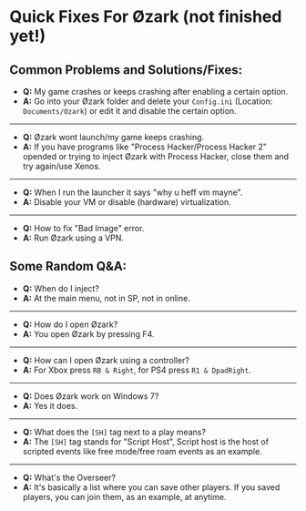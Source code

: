 # Quick Fixes For Øzark (not finished yet!)


## Common Problems and Solutions/Fixes:
- **Q:** My game crashes or keeps crashing after enabling a certain option.
- **A:** Go into your Øzark folder and delete your `Config.ini` (Location: `Documents/Ozark`) or edit it and disable the certain option.
___
- **Q:** Øzark wont launch/my game keeps crashing.
- **A:** If you have programs like "Process Hacker/Process Hacker 2" opended or trying to inject Øzark with Process Hacker, close them and try again/use Xenos.
___
- **Q:** When I run the launcher it says "why u heff vm mayne".
- **A:** Disable your VM or disable (hardware) virtualization.
___
- **Q:** How to fix "Bad Image" error.
- **A:** Run Øzark using a VPN.


## Some Random Q&A:
- **Q:** When do I inject?
- **A:** At the main menu, not in SP, not in online.
___
- **Q:** How do I open Øzark?
- **A:** You open Øzark by pressing F4.
___
- **Q:** How can I open Øzark using a controller?
- **A:** For Xbox press `RB & Right`, for PS4 press `R1 & DpadRight`.
___
- **Q:** Does Øzark work on Windows 7?
- **A:** Yes it does.
___
- **Q:** What does the `[SH]` tag next to a play means?
- **A:** The `[SH]` tag stands for "Script Host", Script host is the host of scripted events like free mode/free roam events as an example.
___
- **Q:** What's the Overseer?
- **A:** It's basically a list where you can save other players. If you saved players, you can join them, as an example, at anytime.